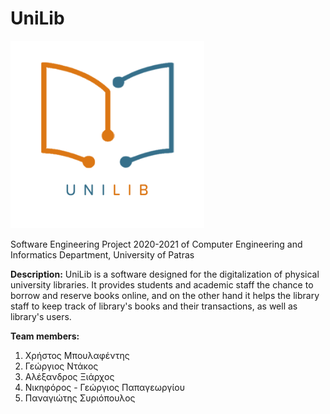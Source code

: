 # UniLib

<img src="https://github.com/TehWinnerGR/UniLib/blob/main/UniLib_logo.png" width="310" height="300">

Software Engineering Project 2020-2021
of Computer Engineering and Informatics Department, University of Patras

<b>Description:</b>
UniLib is a software designed for the digitalization of physical university libraries. It provides students and academic staff the chance
to borrow and reserve books online, and on the other hand it helps the library staff to keep track of library's books and their transactions,
as well as library's users.

<b>Team members:</b>
1. Χρήστος Μπουλαφέντης
2. Γεώργιος Ντάκος
3. Αλέξανδρος Ξιάρχος
4. Νικηφόρος - Γεώργιος Παπαγεωργίου
5. Παναγιώτης Συριόπουλος
